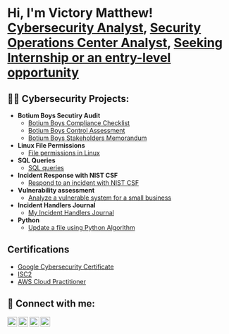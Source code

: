 <h1>Hi, I'm Victory Matthew! <br/><a href="https://github.com/joshmadakor1">Cybersecurity Analyst</a>, <a href="https://www.linkedin.com/in/joshmadakor/">Security Operations Center Analyst</a>, <a href="https://www.youtube.com/c/joshmadakor">Seeking Internship or an entry-level opportunity</a></h1>

<h2>👨‍💻 Cybersecurity Projects:</h2>

- <b>Botium Boys Secutiry Audit</b>
   - [Botium Boys Compliance Checklist](https://github.com/joshmadakor1/Algorithms-Practice)
   - [Botium Boys Control Assessment](https://github.com/joshmadakor1/Algorithms-Practice)
   - [Botium Boys Stakeholders Memorandum](https://github.com/joshmadakor1/Algorithms-Practice)
- <b>Linux File Permissions</b>
   - [File permissions in Linux](https://github.com/joshmadakor1/Algorithms-Practice)
- <b>SQL Queries</b>
  - [SQL queries](https://github.com/joshmadakor1/Algorithms-Practice)
- <b>Incident Response with NIST CSF</b>
  - [Respond to an incident with NIST CSF](https://github.com/joshmadakor1/Algorithms-Practice)
- <b>Vulnerability assessment</b>
  - [Analyze a vulnerable system for a small business](https://github.com/joshmadakor1/Sentinel-Lab)
- <b>Incident Handlers Journal</b>
  - [My Incident Handlers Journal](https://github.com/joshmadakor1/Jwipe.PowerShell)
- <b>Python</b>
  - [Update a file using Python Algorithm](https://github.com/joshmadakor1/EncrypterPOC)


<h2> Certifications</h2>

- [Google Cybersecurity Certificate](https://www.youtube.com/watch?v=a83ASGn_V_s)
- [ISC2](https://www.youtube.com/watch?v=a83ASGn_V_s)
- [AWS Cloud Practitioner](https://www.youtube.com/watch?v=a83ASGn_V_s)
  
<h2> 🤳 Connect with me:</h2>

[<img align="left" alt="JoshMadakor | YouTube" width="22px" src="https://cdn.jsdelivr.net/npm/simple-icons@v3/icons/youtube.svg" />][youtube]
[<img align="left" alt="JoshMadakor | Twitter" width="22px" src="https://cdn.jsdelivr.net/npm/simple-icons@v3/icons/twitter.svg" />][twitter]
[<img align="left" alt="JoshMadakor | LinkedIn" width="22px" src="https://cdn.jsdelivr.net/npm/simple-icons@v3/icons/linkedin.svg" />][linkedin]
[<img align="left" alt="JoshMadakor | Instagram" width="22px" src="https://cdn.jsdelivr.net/npm/simple-icons@v3/icons/instagram.svg" />][instagram]

[twitter]: https://twitter.com/joshmadakor
[youtube]: https://www.youtube.com/c/joshmadakor
[instagram]: https://www.instagram.com/joshmadakor/
[linkedin]: https://linkedin.com/in/victory-matthew

<!--
**joshmadakor1/joshmadakor1** is a ✨ _special_ ✨ repository because its `README.md` (this file) appears on your GitHub profile.
